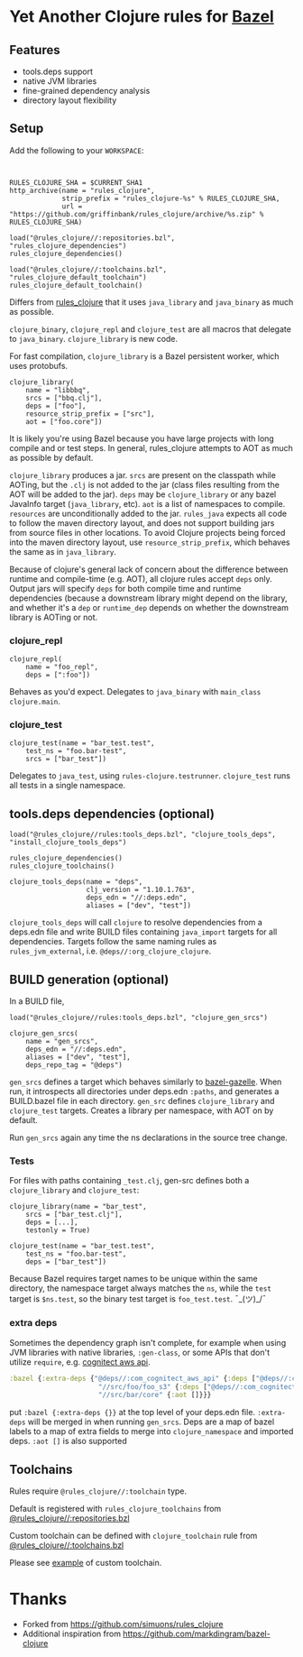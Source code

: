 # Yet Another Clojure rules for [Bazel](https://bazel.build)

## Features
- tools.deps support
- native JVM libraries
- fine-grained dependency analysis
- directory layout flexibility

## Setup

Add the following to your `WORKSPACE`:

```skylark


RULES_CLOJURE_SHA = $CURRENT_SHA1
http_archive(name = "rules_clojure",
             strip_prefix = "rules_clojure-%s" % RULES_CLOJURE_SHA,
             url = "https://github.com/griffinbank/rules_clojure/archive/%s.zip" % RULES_CLOJURE_SHA)

load("@rules_clojure//:repositories.bzl", "rules_clojure_dependencies")
rules_clojure_dependencies()

load("@rules_clojure//:toolchains.bzl", "rules_clojure_default_toolchain")
rules_clojure_default_toolchain()
```

Differs from [rules_clojure](https://github.com/simuons/rules_clojure) that it uses `java_library` and `java_binary` as much as possible.

`clojure_binary`, `clojure_repl` and `clojure_test` are all macros that delegate to `java_binary`. `clojure_library` is new code.

For fast compilation, `clojure_library` is a Bazel persistent worker, which uses protobufs.

```
clojure_library(
    name = "libbbq",
    srcs = ["bbq.clj"],
	deps = ["foo"],
	resource_strip_prefix = ["src"],
    aot = ["foo.core"])
```

It is likely you're using Bazel because you have large projects with long compile and or test steps. In general, rules_clojure attempts to AOT as much as possible by default.

`clojure_library` produces a jar.
`srcs` are present on the classpath while AOTing, but the `.clj` is not added to the jar (class files resulting from the AOT will be added to the jar).
`deps` may be `clojure_library` or any bazel JavaInfo target (`java_library`, etc). `aot` is a list of namespaces to compile.
`resources` are unconditionally added to the jar. `rules_java` expects all code to follow the maven directory layout, and does not support building jars from source files in other locations. To avoid Clojure projects being forced into the maven directory layout, use `resource_strip_prefix`, which behaves the same as in `java_library`.

Because of clojure's general lack of concern about the difference between runtime and compile-time (e.g. AOT), all clojure rules accept `deps` only. Output jars will specify `deps` for both compile time and runtime dependencies (because a downstream library might depend on the library, and whether it's a `dep` or `runtime_dep` depends on whether the downstream library is AOTing or not.

### clojure_repl

```
clojure_repl(
    name = "foo_repl",
    deps = [":foo"])
```

Behaves as you'd expect. Delegates to `java_binary` with `main_class clojure.main`.

### clojure_test

```
clojure_test(name = "bar_test.test",
	test_ns = "foo.bar-test",
	srcs = ["bar_test"])
```

Delegates to `java_test`, using `rules-clojure.testrunner`. `clojure_test` runs all tests in a single namespace.

## tools.deps dependencies (optional)
```
load("@rules_clojure//rules:tools_deps.bzl", "clojure_tools_deps", "install_clojure_tools_deps")

rules_clojure_dependencies()
rules_clojure_toolchains()

clojure_tools_deps(name = "deps",
                   clj_version = "1.10.1.763",
                   deps_edn = "//:deps.edn",
                   aliases = ["dev", "test"])
```

`clojure_tools_deps` will call `clojure` to resolve dependencies from a deps.edn file and write BUILD files containing `java_import` targets for all dependencies. Targets follow the same naming rules as `rules_jvm_external`, i.e. `@deps//:org_clojure_clojure`.

## BUILD generation (optional)

In a BUILD file,
```
load("@rules_clojure//rules:tools_deps.bzl", "clojure_gen_srcs")

clojure_gen_srcs(
    name = "gen_srcs",
    deps_edn = "//:deps.edn",
    aliases = ["dev", "test"],
    deps_repo_tag = "@deps")
```

`gen_srcs` defines a target which behaves similarly to [bazel-gazelle](https://github.com/bazelbuild/bazel-gazelle). When run, it introspects all directories under deps.edn `:paths`, and generates a BUILD.bazel file in each directory. `gen_src` defines `clojure_library` and `clojure_test` targets. Creates a library per namespace, with AOT on by default.

Run `gen_srcs` again any time the ns declarations in the source tree change.

### Tests

For files with paths containing `_test.clj`, gen-src defines both a `clojure_library` and `clojure_test`:

```
clojure_library(name = "bar_test",
	srcs = ["bar_test.clj"],
	deps = [...],
	testonly = True)

clojure_test(name = "bar_test.test",
	test_ns = "foo.bar-test",
	deps = ["bar_test"])

```

Because Bazel requires target names to be unique within the same directory, the namespace target always matches the `ns`, while the `test` target is `$ns.test`, so the binary test target is `foo_test.test`. ¯\_(ツ)_/¯

### extra deps

Sometimes the dependency graph isn't complete, for example when using JVM libraries with native libraries, `:gen-class`, or some APIs that don't utilize `require`, e.g. [cognitect aws api](https://github.com/cognitect-labs/aws-api).

```clojure
:bazel {:extra-deps {"@deps//:com_cognitect_aws_api" {:deps ["@deps//:com_cognitect_aws_endpoints"]}
                      "//src/foo/foo_s3" {:deps ["@deps//:com_cognitect_aws_s3"]}
					  "//src/bar/core" {:aot []}}}
```

put `:bazel {:extra-deps {}}` at the top level of your deps.edn file. `:extra-deps` will be merged in when running `gen_srcs`. Deps are a map of bazel labels to a map of extra fields to merge into `clojure_namespace` and imported deps. `:aot []` is also supported

## Toolchains

Rules require `@rules_clojure//:toolchain` type.

Default is registered with `rules_clojure_toolchains` from [@rules_clojure//:repositories.bzl](repositories.bzl)

Custom toolchain can be defined with `clojure_toolchain` rule from [@rules_clojure//:toolchains.bzl](toolchains.bzl)

Please see [example](examples/setup/custom) of custom toolchain.

# Thanks

- Forked from https://github.com/simuons/rules_clojure
- Additional inspiration from https://github.com/markdingram/bazel-clojure
